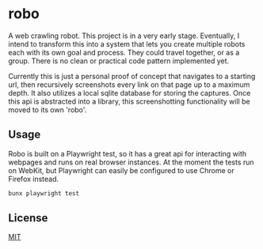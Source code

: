 # robo

A web crawling robot. This project is in a very early stage. Eventually, I intend to transform this into a system that lets you create multiple robots each with its own goal and process. They could travel together, or as a group. There is no clean or practical code pattern implemented yet.

Currently this is just a personal proof of concept that navigates to a starting url, then recursively screenshots every link on that page up to a maximum depth. It also utilizes a local sqlite database for storing the captures. Once this api is abstracted into a library, this screenshotting functionality will be moved to its own 'robo'.

## Usage

Robo is built on a Playwright test, so it has a great api for interacting with webpages and runs on real browser instances. At the moment the tests run on WebKit, but Playwright can easily be configured to use Chrome or Firefox instead.

```bash
bunx playwright test
```

## License

[MIT](https://choosealicense.com/licenses/mit/)

